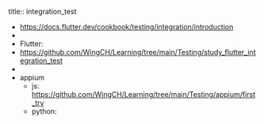 title:: integration_test

- https://docs.flutter.dev/cookbook/testing/integration/introduction
-
- Flutter:
- https://github.com/WingCH/Learning/tree/main/Testing/study_flutter_integration_test
-
- appium
	- js:
	  https://github.com/WingCH/Learning/tree/main/Testing/appium/first_try
	- python: